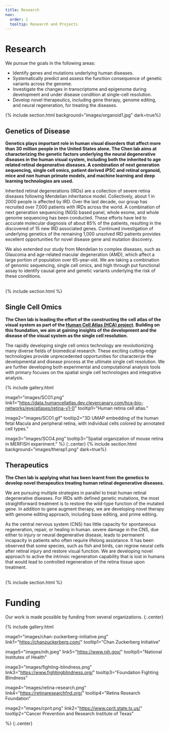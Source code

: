 ```yaml
---
title: Research
nav:
  order: 1
  tooltip: Research and Projects
---
```


# <i class="fas fa-microscope"></i>Research
We pursue the goals in the following areas:
- Identify genes and mutations underlying human diseases.
- Systematically predict and assess the function consequence of genetic variants across the genome.
- Investigate the changes in transcriptome and epigenome during development and under disease condition at single-cell resolution.
- Develop novel therapeutics, including gene therapy, genome editing, and neural regeneration, for treating the diseases.


{% include section.html background="images/organoid1.jpg" dark=true%}

## Genetics of Disease
<b>Genetics plays important role in human visual disorders that affect more than 30 million people in the United States alone.  The Chen lab aims at characterizing the genetic factors underlying the neural degenerative diseases in the human visual system, including both the inherited to age related retinal degenerative diseases.  A combination of next generation sequencing, single cell omics, patient derived iPSC and retinal organoid, mice and non human primate models, and machine learning and deep learning technologies are used.</b>

Inherited retinal degenerations (IRDs) are a collection of severe retina diseases following Mendelian inheritance model. Collectively, about 1 in 2000 people is affected by IRD. Over the last decade, our group has recruited over 7,000 patients with IRDs across the world. A combination of next generation sequencing (NGS) based panel, whole exome, and whole genome sequencing has been conducted. These efforts have led to accurate molecular diagnosis of about 85% of the patients, resulting in the discovered of 15 new IRD associated genes. Continued investigation of underlying genetics of the remaining 1,000 unsolved IRD patients provides excellent opportunities for novel disease gene and mutation discovery.

We also extended our study from Mendelian to complex diseases, such as Glaucoma and age-related macular degeneration (AMD), which affect a large portion of population over 65-year-old. We are taking a combination of genomic sequencing, single cell omics, and high through put functional assay to identify causal gene and genetic variants underlying the risk of these conditions.
<br><br>


{% include section.html %}

## Single Cell Omics
<b>The Chen lab is leading the effort of the constructing the cell atlas of the visual system as part of the [Human Cell Atlas (HCA) project](https://www.humancellatlas.org/biological-networks/).  Building on this foundation, we aim at gaining insights of the development and the disease of the visual system as the single cell resolution.</b>

The rapidly developing single cell omics technology are revolutionizing many diverse fields of biomedical research.  These exciting cutting-edge technologies provide unprecedented opportunities for characterize the developmental and disease process at the ultimate single cell resolution.  We are further developing both experimental and computational analysis tools with primary focuses on the spatial single cell technologies and integrative analysis.

{%
  include gallery.html

  image1="images/SCO1.png"
  link1="https://data.humancellatlas.dev.clevercanary.com/hca-bio-networks/eye/atlases/retina-v1-0"
  tooltip1="Human retina cell atlas."

  image2="images/SCO1.gif"
  tooltip2="3D UMAP embedding of the human fetal Macula and peripheral retina, with individual cells colored by annotated cell types."
  
  image3="images/SCO4.png"
  tooltip3="Spatial organization of mouse retina in MERFISH experiment."
%}
{:.center}
{% include section.html background="images/therap1.png" dark=true%}

## Therapeutics
<b>The Chen lab is applying what has been learnt from the genetics to develop novel therapeutics treating human retinal degenerative diseases.</b>

We are pursuing multiple strategies in parallel to treat human retinal degenerative diseases.  For IRDs with defined genetic mutations, the most straightforward treatment is to restore the wild-type function of the mutated gene.  In addition to gene augment therapy, we are developing novel therapy with genome editing approach, including base editing, and prime editing.

As the central nervous system (CNS) has little capacity for spontaneous regeneration, repair, or healing in human. severe damage in the CNS, due either to injury or neural degenerative disease, leads to permanent incapacity in patients who often require lifelong assistance.  It has been observed that some species, such as fish and birds, can regrow neural cells after retinal injury and restore visual function.  We are developing novel approach to active the intrinsic regeneration capability that is lost in humans that would lead to controlled regeneration of the retina tissue upon treatment.
<br><br>


{% include section.html %}


#  <i class="fas fa-microscope"></i>Funding

Our work is made possible by funding from several organizations.
{:.center}

{%
  include gallery.html

  image1="images/chan-zuckerberg-initiative.png"
  link1="https://chanzuckerberg.com/"
  tooltip1="Chan Zuckerberg Initiative"

  image5="images/nih.jpeg"
  link5="https://www.nih.gov/"
  tooltip5="National Institutes of Health"
  
  image3="images/fighting-blindness.png"
  link3="https://www.fightingblindness.org/"
  tooltip3="Foundation Fighting Blindness"

  image4="images/retina-research.png"
  link4="https://retinaresearchfnd.org/"
  tooltip4="Retina Research Foundation"
  
  image2="images/cprit.png"
  link2="https://www.cprit.state.tx.us/"
  tooltip2="Cancer Prevention and Research Institute of Texas"



%}
{:.center}
